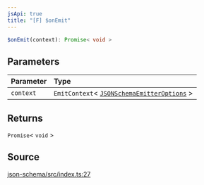 ```yaml
---
jsApi: true
title: "[F] $onEmit"
---
```


```ts
$onEmit(context): Promise< void >
```

## Parameters

| Parameter | Type                                                                                  |
| :-------- | :------------------------------------------------------------------------------------ |
| `context` | `EmitContext`< [`JSONSchemaEmitterOptions`](Interface.JSONSchemaEmitterOptions.md) \> |

## Returns

`Promise`< `void` \>

## Source

[json-schema/src/index.ts:27](https://github.com/markcowl/cadl/blob/3db15286/packages/json-schema/src/index.ts#L27)
